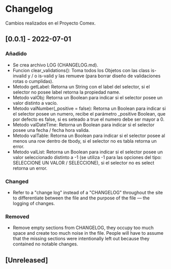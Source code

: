 # Changelog
Cambios realizados en el Proyecto Comex.

## [0.0.1] - 2022-07-01
### Añadido
- Se crea archivo LOG (CHANGELOG.md).
- Funcion clear_validations(): Toma todos los Objetos con las class is-invalid y / o is-valid y las remueve (para borrar diseño de validaciones rotas o cumplidas).
- Metodo getLabel: Retorna un String con el label del selector, si el selector no posee label retorna la propiedad name.
- Metodo valObj: Retorna un Boolean para indicar si el selector posee un valor distinto a vacío.
- Metodo valNumber(_positive = false): Retorna un Boolean para indicar si el selector posee un numero, recibe el parámetro _positive Boolean, que por defecto es false, si es seteado a true el numero debe ser mayor a 0.
- Metodo valDateTime: Retorna un Boolean para indicar si el selector posee una fecha / fecha hora valida.
- Metodo valTable: Retorna un Boolean para indicar si el selector posee al menos una row dentro de tbody, si el selector no es tabla retorna un error.
- Metodo valList: Retorna un Boolean para indicar si el selector posee un valor seleccionado distinto a -1 (se utiliza -1 para las opciones del tipo: SELECCIONE UN VALOR / SELECCIONE), si el selector no es select retorna un error.


### Changed
- Refer to a "change log" instead of a "CHANGELOG" throughout the site to
  differentiate between the file and the purpose of the file — the logging of
  changes.

### Removed
- Remove empty sections from CHANGELOG, they occupy too much space and create
  too much noise in the file. People will have to assume that the missing
  sections were intentionally left out because they contained no notable
  changes.

## [Unreleased]
